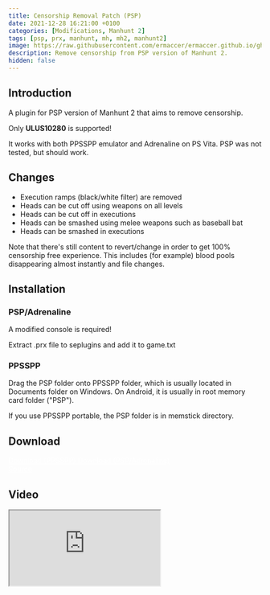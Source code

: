 ```yaml
---
title: Censorship Removal Patch (PSP)
date: 2021-12-28 16:21:00 +0100
categories: [Modifications, Manhunt 2]
tags: [psp, prx, manhunt, mh, mh2, manhunt2]   
image: https://raw.githubusercontent.com/ermaccer/ermaccer.github.io/gh-pages/assets/mods/mh2/cens.jpg
description: Remove censorship from PSP version of Manhunt 2.
hidden: false
---
```

## Introduction
A plugin for PSP version of Manhunt 2 that aims to remove censorship.

<div class="alert bg-dark">
 Only <b>ULUS10280</b> is supported!
</div>


It works with both PPSSPP emulator and Adrenaline on PS Vita.
PSP was not tested, but should work.


## Changes

- Execution ramps (black/white filter) are removed
- Heads can be cut off using weapons on all levels
- Heads can be cut off in executions
- Heads can be smashed using melee weapons such as baseball bat
- Heads can be smashed in executions 


Note that there's still content to revert/change in order to get 100% censorship free experience.
This includes (for example) blood pools disappearing almost instantly and file changes.



## Installation 


### PSP/Adrenaline

<div class="alert bg-dark">
 A modified console is required!
</div>

Extract .prx file to seplugins and add it to game.txt


### PPSSPP

Drag the PSP folder onto PPSSPP folder, which is usually located in Documents folder on Windows. On Android, it is usually in root memory card folder ("PSP").

If you use PPSSPP portable, the PSP folder is in memstick directory.


## Download

<a class="btn btn-block btn-dark bg-dark text-gray btn-lg" style="color: white;" href="https://github.com/ermaccer/Manhunt2.CensorshipPatch/releases/latest/download/MH2CensorshipPatch_PPSSPP.zip" role="button">
<i class="fas fa-download"></i>
Download (PPSSPP)
</a>

<a class="btn btn-block btn-dark bg-dark text-gray btn-lg" style="color: white;" href="https://github.com/ermaccer/Manhunt2.CensorshipPatch/releases/latest/download/MH2CensorshipPatch.zip" role="button">
<i class="fas fa-download"></i>
Download (PSP/Adrenaline)
</a>
<br>
<a class="btn btn-block btn-dark bg-dark text-gray btn-lg" style="color: white;" href="https://github.com/ermaccer/Manhunt2.CensorshipPatch/" role="button">
<i class="fab fa-github"></i>
Source
</a>


## Video
<div class="embed-responsive embed-responsive-16by9">
  <iframe class="embed-responsive-item" src="https://www.youtube.com/embed/R7i2OwsYpOA" allowfullscreen></iframe>
</div>


